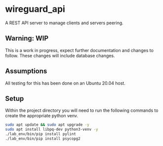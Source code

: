 # wireguard_api
A REST API server to manage clients and servers peering.
## Warning: WIP
This is a work in progress, expect further documentation and changes to follow. These changes will include database changes.

## Assumptions
All testing for this has been done on an Ubuntu 20.04 host.

## Setup
Within the project directory you will need to run the following commands to create the appropriate python venv.
```bash
sudo apt update && sudo apt upgrade -y
sudo apt install libpq-dev python3-venv -y 
./lab_env/bin/pip install pylint
./lab_env/bin/pip install psycopg2
```